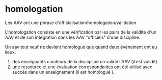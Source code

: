 
# homologation
 Les AAV ont une phrase d'officialisation/homologation/validation

L'homologation consiste en une vérification par les pairs de la validité d'un AAV et de son intégration dans les AAV "officiels" d'une discipline.

Un aav tout neuf ne devient homologué que quand deux évènement ont eu lieux.
1) des enseignants curateurs de la disciipline on validé l'AAV (il est validé)
2) une ressource et une évaluation correspondantes ont été utilisé avec succès dans un enseignement (il est homologué ).
